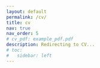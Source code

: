 ```yaml
---
layout: default
permalink: /cv/
title: cv
nav: true
nav_order: 5
# cv_pdf: example_pdf.pdf
description: Redirecting to CV...
# toc:
#   sidebar: left
---
```



<script>
   window.location = 'https://jangsus1.github.io/CV.pdf'
</script>
